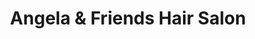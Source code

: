 ---
title: "Angela & Friends Hair Salon"
url: /syracuse/angela-und-friends-hair-salon/
shop: Friseur
---